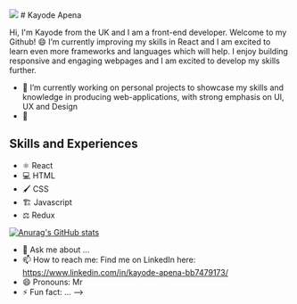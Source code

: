 
<div>
  <img src="https://media.giphy.com/media/f3iwJFOVOwuy7K6FFw/giphy.gif">
  # Kayode Apena

  Hi, I'm Kayode from the UK and I am a front-end developer. Welcome to my Github! 😄 
  I’m currently improving my skills in React and I am excited to learn even more frameworks and languages which will help. I enjoy building responsive and engaging webpages and I am excited to develop my skills further.
</div>


- 🔭 I’m currently working on personal projects to showcase my skills and knowledge in producing web-applications, with strong emphasis on  UI, UX and Design
- 🌱 

## Skills and Experiences

* ⚛️ React
* 💻 HTML
* 🖌️ CSS
* 🏗️ Javascript
* ⚖️ Redux  

[![Anurag's GitHub stats](https://github-readme-stats.vercel.app/api?username=KAcodes)](https://github.com/anuraghazra/github-readme-stats)


- 💬 Ask me about ...
- 📫 How to reach me: Find me on LinkedIn here: https://www.linkedin.com/in/kayode-apena-bb7479173/
- 😄 Pronouns: Mr
- ⚡ Fun fact: ...
-->
